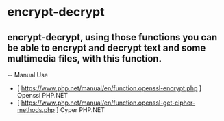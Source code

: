 # encrypt-decrypt
## encrypt-decrypt, using those functions you can be able to encrypt and decrypt text and some multimedia files, with this function.

-- Manual Use
- [ https://www.php.net/manual/en/function.openssl-encrypt.php ] Openssl PHP.NET
- [ https://www.php.net/manual/en/function.openssl-get-cipher-methods.php ] Cyper PHP.NET
